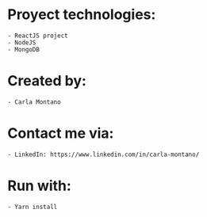 # Proyect technologies:

    - ReactJS project 
    - NodeJS
    - MongoDB
   
# Created by: 
    - Carla Montano 
    
# Contact me via: 

    - LinkedIn: https://www.linkedin.com/in/carla-montano/ 
    
# Run with:

    - Yarn install

